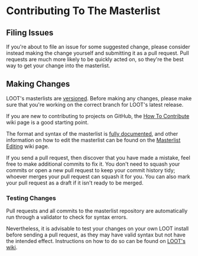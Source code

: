 Contributing To The Masterlist
==============================

## Filing Issues

If you're about to file an issue for some suggested change, please consider instead making the change yourself and submitting it as a pull request. Pull requests are much more likely to be quickly acted on, so they're the best way to get your change into the masterlist.

## Making Changes

LOOT's masterlists are [versioned](https://loot.github.io/docs/contributing/Masterlist-Versioning). Before making any changes, please make sure that you're working on the correct branch for LOOT's latest release.

If you are new to contributing to projects on GitHub, the [How To Contribute](https://loot.github.io/docs/contributing/How-To-Contribute) wiki page is a good starting point.

The format and syntax of the masterlist is [fully documented](https://loot-api.readthedocs.io/en/stable/metadata/introduction.html), and other information on how to edit the masterlist can be found on the [Masterlist Editing](https://loot.github.io/docs/contributing/Masterlist-Editing) wiki page.

If you send a pull request, then discover that you have made a mistake, feel free to make additional commits to fix it. You don't need to squash your commits or open a new pull request to keep your commit history tidy; whoever merges your pull request can squash it for you. You can also mark your pull request as a draft if it isn't ready to be merged.

### Testing Changes

Pull requests and all commits to the masterlist repository are automatically run through a validator to check for syntax errors.

Nevertheless, it is advisable to test your changes on your own LOOT install before sending a pull request, as they may have valid syntax but not have the intended effect. Instructions on how to do so can be found on [LOOT's wiki](https://loot.github.io/docs/contributing/Quickly-Testing-Your-Masterlist-Changes).
